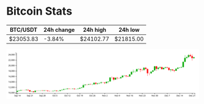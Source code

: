 # Bitcoin Stats

BTC/USDT|24h change|24h high|24h low|
|---|---|---|---|
|$23053.83|-3.84%|$24102.77|$21815.00|

<img src="./chart.svg">
